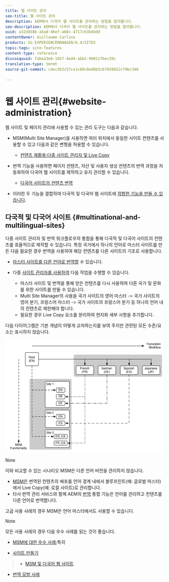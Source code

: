 ```yaml
---
title: 웹 사이트 관리
seo-title: 웹 사이트 관리
description: AEM에서 다국어 웹 사이트를 관리하는 방법을 알아봅니다.
seo-description: AEM에서 다국어 웹 사이트를 관리하는 방법을 알아봅니다.
uuid: a32d458b-a5ad-46ef-a68c-4717c63b4bdd
contentOwner: Guillaume Carlino
products: SG_EXPERIENCEMANAGER/6.4/SITES
topic-tags: site-features
content-type: reference
discoiquuid: fabaa3e8-1657-4ed4-abb2-990117bec39c
translation-type: tm+mt
source-git-commit: cdec5b3c57ce1c80c0ed6b5cb7650b52cf9bc340

---
```



# 웹 사이트 관리{#website-administration}

웹 사이트 및 페이지 관리에 사용할 수 있는 관리 도구는 다음과 같습니다.

* MSM(Multi Site Manager)을 사용하면 여러 위치에서 동일한 사이트 컨텐츠를 사용할 수 있고 다음과 같은 변형을 허용할 수 있습니다.

   * [컨텐츠 재활용:다중 사이트 관리자 및 Live Copy](/help/sites-administering/msm.md)

* 번역 기능을 사용하면 페이지 컨텐츠, 자산 및 사용자 생성 컨텐츠의 번역 과정을 자동화하여 다국어 웹 사이트를 제작하고 유지 관리할 수 있습니다.

   * [다국어 사이트의 컨텐츠 번역](/help/sites-administering/translation.md)

* 이러한 두 기능을 결합하여 다국적 및 다국어 웹 사이트에 [적합한 기능을 만들 수 있습니다](#multinational-and-multilingual-sites).

## 다국적 및 다국어 사이트 {#multinational-and-multilingual-sites}

다중 사이트 관리자 및 번역 워크플로우의 통합을 통해 다국적 및 다국어 사이트의 컨텐츠를 효율적으로 제작할 수 있습니다. 특정 국가에서 하나의 언어로 마스터 사이트를 만든 다음 필요한 경우 번역을 사용하여 해당 컨텐츠를 다른 사이트의 기초로 사용합니다.

* [마스터 사이트를 다른 언어로 번역할](/help/sites-administering/translation.md) 수 있습니다.

* 다중 [사이트 관리자를 사용하여](/help/sites-administering/msm.md) 다음 작업을 수행할 수 있습니다.

   * 마스터 사이트 및 번역을 통해 얻은 컨텐츠를 다시 사용하여 다른 국가 및 문화를 위한 사이트를 만들 수 있습니다.
   * Multi Site Manager의 사용을 국가 사이트의 영어 마스터 -> 국가 사이트의 영어 분기, 프랑스어 마스터 -> 국가 사이트의 프랑스어 분기 등 하나의 언어 내의 컨텐츠로 제한해야 합니다.
   * 필요한 경우 Live Copy 요소를 분리하여 현지화 세부 사항을 추가합니다.

다음 다이어그램은 기본 개념이 어떻게 교차하는지를 보여 주지만 관련된 모든 수준/요소는 표시하지 않습니다.

![chlimage_1-71](assets/chlimage_1-71.png)

>[!NOTE]
>
>이와 비교할 수 있는 시나리오 MSM은 다른 언어 버전을 관리하지 않습니다.
>
>* [MSM은](/help/sites-administering/msm.md) 번역된 컨텐츠의 배포를 언어 경계 내에서 블루프린트(예: 글로벌 마스터)에서 Live Copy(예: 로컬 사이트)로 관리합니다.
>* 타사 번역 관리 서비스와 함께 AEM의 [번역](/help/sites-administering/translation.md) 통합 기능은 언어를 관리하고 컨텐츠를 다른 언어로 번역합니다.
>
>
고급 사용 사례의 경우 MSM은 언어 마스터에서도 사용할 수 있습니다.

>[!NOTE]
>
>모든 사용 사례의 경우 다음 우수 사례를 읽는 것이 좋습니다.
>
>* [MSM에 대한 우수 사례](/help/sites-administering/msm-best-practices.md);특히
   >
   >  
* [사이트 만들기](/help/sites-administering/msm-best-practices.md#create-site)
>  * [MSM 및 다국어 웹 사이트](/help/sites-administering/msm-best-practices.md#msm-and-multilingual-websites)
   >
   >
* [번역 모범 사례](/help/sites-administering/tc-bp.md)

